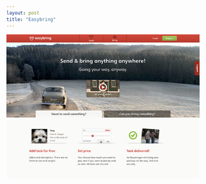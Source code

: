 ```yaml
---
layout: post
title: "Easybring"
---
```


<a class="thumbnail" href="https://www.easybring.com/en" target="_blank">
  <img src="/screenshots/easybring.jpg">
</a>
